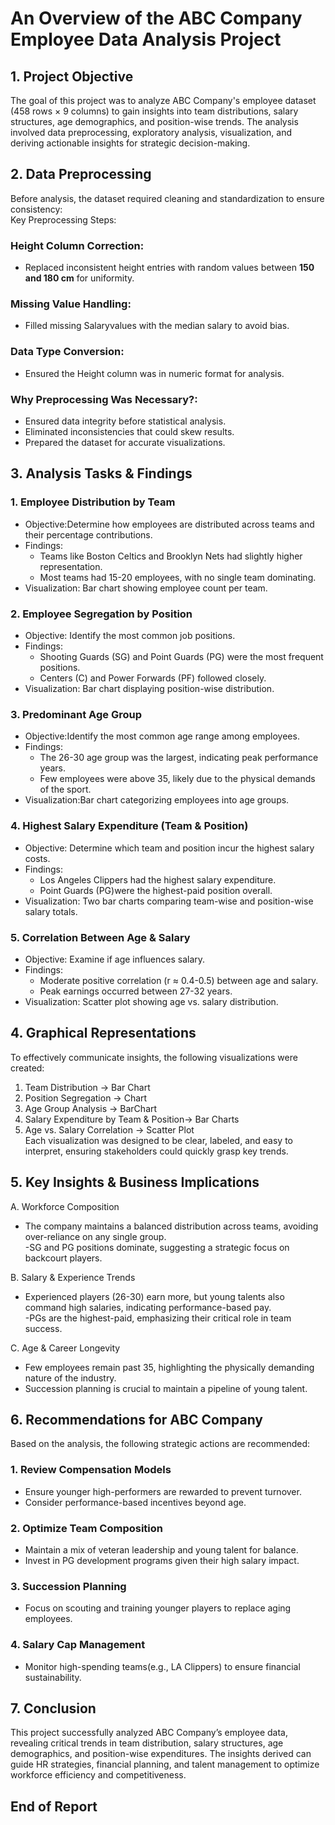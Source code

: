 # An Overview of the ABC Company Employee Data Analysis Project
## 1. Project Objective
The goal of this project was to analyze ABC Company's employee dataset (458 rows × 9 columns) to gain insights into team distributions, salary structures, age demographics, and position-wise trends. The analysis involved data preprocessing, exploratory analysis, visualization, and deriving actionable insights for strategic decision-making.  
## 2. Data Preprocessing
Before analysis, the dataset required cleaning and standardization to ensure consistency:  
Key Preprocessing Steps:  
### Height Column Correction:
  - Replaced inconsistent height entries with random values between **150 and 180 cm** for uniformity.  
### Missing Value Handling:
  - Filled missing Salaryvalues with the median salary to avoid bias.  
### Data Type Conversion:
  - Ensured the Height column was in numeric format for analysis.  

### Why Preprocessing Was Necessary?:
- Ensured data integrity before statistical analysis.  
- Eliminated inconsistencies that could skew results.  
- Prepared the dataset for accurate visualizations.  

## 3. Analysis Tasks & Findings
### 1. Employee Distribution by Team
- Objective:Determine how employees are distributed across teams and their percentage contributions.  
- Findings:  
  - Teams like Boston Celtics and Brooklyn Nets had slightly higher representation.  
  - Most teams had 15-20 employees, with no single team dominating.  
- Visualization: Bar chart showing employee count per team.  

### 2. Employee Segregation by Position  
- Objective: Identify the most common job positions.  
- Findings:  
  - Shooting Guards (SG) and Point Guards (PG) were the most frequent positions.  
  - Centers (C) and Power Forwards (PF) followed closely.  
- Visualization: Bar chart displaying position-wise distribution.  

 ### 3. Predominant Age Group
- Objective:Identify the most common age range among employees.  
- Findings:  
  - The 26-30 age group was the largest, indicating peak performance years.  
  - Few employees were above 35, likely due to the physical demands of the sport.  
- Visualization:Bar chart categorizing employees into age groups.  

### 4. Highest Salary Expenditure (Team & Position) 
- Objective: Determine which team and position incur the highest salary costs.  
- Findings:  
  - Los Angeles Clippers had the highest salary expenditure.  
  - Point Guards (PG)were the highest-paid position overall.  
- Visualization: Two bar charts comparing team-wise and position-wise salary totals.  

### 5. Correlation Between Age & Salary  
- Objective: Examine if age influences salary.  
- Findings:  
  - Moderate positive correlation (r ≈ 0.4-0.5) between age and salary.  
  - Peak earnings occurred between 27-32 years.  
- Visualization: Scatter plot showing age vs. salary distribution.  


## 4. Graphical Representations  
To effectively communicate insights, the following visualizations were created:  
1. Team Distribution → Bar Chart  
2. Position Segregation →  Chart 
3. Age Group Analysis → BarChart 
4. Salary Expenditure by Team & Position→ Bar Charts  
5. Age vs. Salary Correlation → Scatter Plot  
Each visualization was designed to be clear, labeled, and easy to interpret, ensuring stakeholders could quickly grasp key trends.  

## 5. Key Insights & Business Implications 
A. Workforce Composition
- The company maintains a balanced distribution across teams, avoiding over-reliance on any single group.  
-SG and PG positions dominate, suggesting a strategic focus on backcourt players.  

B. Salary & Experience Trends  
- Experienced players (26-30) earn more, but young talents also command high salaries, indicating performance-based pay.  
-PGs are the highest-paid, emphasizing their critical role in team success.  

C. Age & Career Longevity
- Few employees remain past 35, highlighting the physically demanding nature of the industry.  
- Succession planning is crucial to maintain a pipeline of young talent.  

## 6. Recommendations for ABC Company  
Based on the analysis, the following strategic actions are recommended:  
### 1. Review Compensation Models
   - Ensure younger high-performers are rewarded to prevent turnover.  
   - Consider performance-based incentives beyond age.  

### 2. Optimize Team Composition  
   - Maintain a mix of veteran leadership and young talent for balance.  
   - Invest in PG development programs given their high salary impact.  

### 3. Succession Planning
   - Focus on scouting and training younger players to replace aging employees.  

### 4. Salary Cap Management  
   - Monitor high-spending teams(e.g., LA Clippers) to ensure financial sustainability.
     
## 7. Conclusion 
This project successfully analyzed ABC Company’s employee data, revealing critical trends in team distribution, salary structures, age demographics, and position-wise expenditures. The insights derived can guide HR strategies, financial planning, and talent management to optimize workforce efficiency and competitiveness.  

## End of Report
